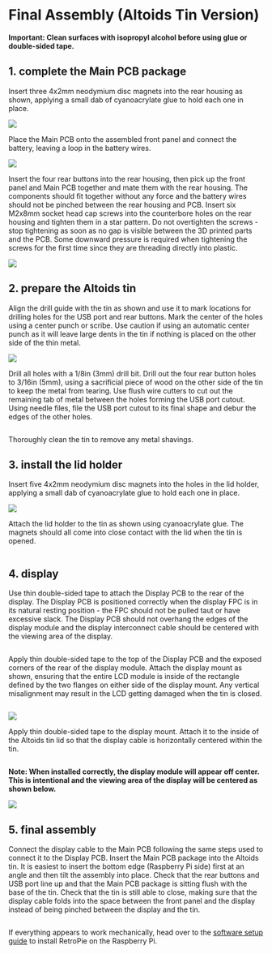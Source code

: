 # Final Assembly (Altoids Tin Version)

**Important: Clean surfaces with isopropyl alcohol before using glue or double-sided tape.**

## 1. complete the Main PCB package

Insert three 4x2mm neodymium disc magnets into the rear housing as shown, applying a small dab of cyanoacrylate glue to hold each one in place.

![](images/mint_tin_insert_magnets.png)

Place the Main PCB onto the assembled front panel and connect the battery, leaving a loop in the battery wires.

![](images/mint_tin_battery.jpg)

Insert the four rear buttons into the rear housing, then pick up the front panel and Main PCB together and mate them with the rear housing. The components should fit together without any force and the battery wires should not be pinched between the rear housing and PCB. Insert six M2x8mm socket head cap screws into the counterbore holes on the rear housing and tighten them in a star pattern. Do not overtighten the screws - stop tightening as soon as no gap is visible between the 3D printed parts and the PCB. Some downward pressure is required when tightening the screws for the first time since they are threading directly into plastic.

![](images/mint_tin_asm.jpg)

## 2. prepare the Altoids tin

Align the drill guide with the tin as shown and use it to mark locations for drilling holes for the USB port and rear buttons. Mark the center of the holes using a center punch or scribe. Use caution if using an automatic center punch as it will leave large dents in the tin if nothing is placed on the other side of the thin metal.

![](images/drill_guide.png)

Drill all holes with a 1/8in (3mm) drill bit. Drill out the four rear button holes to 3/16in (5mm), using a sacrificial piece of wood on the other side of the tin to keep the metal from tearing. Use flush wire cutters to cut out the remaining tab of metal between the holes forming the USB port cutout. Using needle files, file the USB port cutout to its final shape and debur the edges of the other holes.

![]()

Thoroughly clean the tin to remove any metal shavings.

## 3. install the lid holder

Insert five 4x2mm neodymium disc magnets into the holes in the lid holder, applying a small dab of cyanoacrylate glue to hold each one in place.

![](images/lid_holder_magnets.png)

Attach the lid holder to the tin as shown using cyanoacrylate glue. The magnets should all come into close contact with the lid when the tin is opened.

![]()

## 4. display

Use thin double-sided tape to attach the Display PCB to the rear of the display. The Display PCB is positioned correctly when the display FPC is in its natural resting position - the FPC should not be pulled taut or have excessive slack. The Display PCB should not overhang the edges of the display module and the display interconnect cable should be centered with the viewing area of the display.

![]()

Apply thin double-sided tape to the top of the Display PCB and the exposed corners of the rear of the display module. Attach the display mount as shown, ensuring that the entire LCD module is inside of the rectangle defined by the two flanges on either side of the display mount. Any vertical misalignment may result in the LCD getting damaged when the tin is closed.

![]()

![](images/display_mount.png)

Apply thin double-sided tape to the display mount. Attach it to the inside of the Altoids tin lid so that the display cable is horizontally centered within the tin.

![]()

**Note: When installed correctly, the display module will appear off center. This is intentional and the viewing area of the display will be centered as shown below.**

![](images/display_centering.png)

## 5. final assembly

Connect the display cable to the Main PCB following the same steps used to connect it to the Display PCB. Insert the Main PCB package into the Altoids tin. It is easiest to insert the bottom edge (Raspberry Pi side) first at an angle and then tilt the assembly into place. Check that the rear buttons and USB port line up and that the Main PCB package is sitting flush with the base of the tin. Check that the tin is still able to close, making sure that the display cable folds into the space between the front panel and the display instead of being pinched between the display and the tin.

![]()

If everything appears to work mechanically, head over to the [software setup guide](./software_setup) to install RetroPie on the Raspberry Pi.
